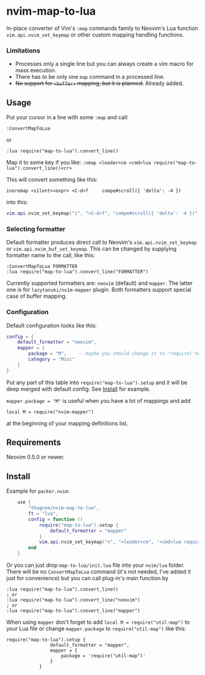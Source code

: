 # nvim-map-to-lua

In-place converter of Vim's `:map` commands family to Neovim's Lua
function `vim.api.nvim_set_keymap` or other custom mapping handling
functions.

### Limitations

- Processes only a single line but you can always create a vim macro for mass execution.
- There has to be only one `map` command in a processed line.
- ~~No support for `<buffer>` mapping, but it is planned.~~ Already added.

## Usage

Put your cursor in a line with some `:map` and call:
```
:ConvertMapToLua
```
or
```
:lua require("map-to-lua").convert_line()
```
Map it to some key if you like: `:nmap <leader>cm <cmd>lua require("map-to-lua").convert_line()<cr>`

This will convert something like this:
```
inoremap <silent><expr> <C-d>f     compe#scroll({ 'delta': -4 })
```
into this:
```lua
vim.api.nvim_set_keymap("i", "<C-d>f", "compe#scroll({ 'delta': -4 })", { expr = true, noremap = true, silent = true, })
```

### Selecting formatter

Default formatter produces direct call to Neovim's `vim.api.nvim_set_keymap` or `vim.api.nvim_buf_set_keymap`. This can be changed
by supplying formatter name to the call, like this:
```
:ConvertMapToLua FORMATTER
:lua require("map-to-lua").convert_line("FORMATTER")
```

Currently supported formatters are: `neovim` (default) and `mapper`. The latter one is for
`lazytanuki/nvim-mapper` plugin. Both formatters support special case of buffer mapping.

### Configuration
Default configuration looks like this:
```lua
config = {
    default_formatter = "neovim",
    mapper = {
        package = "M",    -- maybe you should change it to "require('nvim-mapper')"
        category = "Misc"
    }
}
```

Put any part of this table into `require("map-to-lua").setup` and it will be deep merged
with default config. See [Install](#Install) for example.

`mapper.package = "M"` is useful when you have a lot of mappings and add
```
local M = require("nvim-mapper")
```
at the beginning of your mapping definitions list.

## Requirements

Neovim 0.5.0 or newer.

## Install

Example for `packer.nvim`:
```lua
    use {
        "thugcee/nvim-map-to-lua",
        ft = "lua",
        config = function ()
            require("map-to-lua").setup {
                default_formatter = "mapper"
            }
            vim.api.nvim_set_keymap("n", "<leader>cm", '<cmd>lua require("map-to-lua").convert_line()<cr>', { })
        end
    }
```

Or you can just drop `map-to-lua/init.lua` file into your `nvim/lua` folder. There 
will be no `ConvertMapToLua` command (it's not needed, I've added it just for 
convenience) but you can call plug-in's main function by 
```
:lua require("map-to-lua").convert_line()
; or
:lua require("map-to-lua").convert_line("neovim")
; or
:lua require("map-to-lua").convert_line("mapper")
```
When using `mapper` don't forget to add `local M = require("util-map")` to your Lua file or change `mapper.package` to `require("util-map")` like this:
```
require("map-to-lua").setup {
                default_formatter = "mapper",
                mapper = {
                    package = 'require("util-map")'
                }
            }
```

